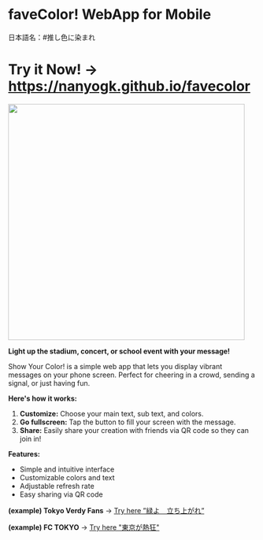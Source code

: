 # faveColor! WebApp for Mobile
日本語名：#推し色に染まれ

# **Try it Now!** -> https://nanyogk.github.io/favecolor 

<img src="Gemini_Generated_Image_faveColor.jpeg)" width="480px">

**Light up the stadium, concert, or school event with your message!**

Show Your Color! is a simple web app that lets you display vibrant messages on your phone screen. Perfect for cheering in a crowd, sending a signal, or just having fun.

**Here's how it works:**

1. **Customize:** Choose your main text, sub text, and colors.
2. **Go fullscreen:** Tap the button to fill your screen with the message.
3. **Share:**  Easily share your creation with friends via QR code so they can join in!

**Features:**

*   Simple and intuitive interface
*   Customizable colors and text
*   Adjustable refresh rate
*   Easy sharing via QR code


**(example) Tokyo Verdy Fans** -> [Try here ”緑よ　立ち上がれ”](https://nanyogk.github.io/favecolor/index.html?mainColor=%2303764b&subColor=%23a89968&textColor=%23a89968&message1=COME+ON%21&message2=VERDY%21&message3=&refreshRate=3&subColorHeight=10&c1=%2303764b&c2=%23a89968&ct=%23a89968&m1=%E7%B7%91%E3%82%88%EF%BC%81&m2=%E7%AB%8B%E3%81%A1%E4%B8%8A%E3%81%8C%E3%82%8C&m3=&rate=3&hei=10)

**(example) FC TOKYO** -> [Try here "東京が熱狂"](https://nanyogk.github.io/favecolor/index.html?mainColor=%2303764b&subColor=%23a89968&textColor=%23a89968&message1=COME+ON%21&message2=VERDY%21&message3=&refreshRate=3&subColorHeight=10&c1=%23001eff&c2=%23ff0000&ct=%23ff0000&m1=%E6%9D%B1%E4%BA%AC%E3%81%8C&m2=%E7%86%B1%E7%8B%82&m3=&rate=3&hei=10)
